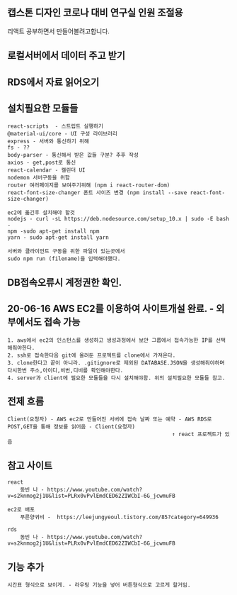 ## 캡스톤 디자인 코로나 대비 연구실 인원 조절용
리액트 공부하면서 만들어볼려고합니다.

## 로컬서버에서 데이터 주고 받기

## RDS에서 자료 읽어오기


## 설치필요한 모듈들
    react-scripts  - 스트립트 실행하기 
    @material-ui/core - UI 구성 라이브러리
    express - 서버와 통신하기 위해
    fs - ??
    body-parser - 통신해서 받은 값들 구분? 추후 작성
    axios - get,post로 통신
    react-calendar - 캘린더 UI
    nodemon 서버구동을 위함
    router 여러페이지를 보여주기위해 (npm i react-router-dom)
    react-font-size-changer 폰트 사이즈 변경 (npm install --save react-font-size-changer)

    ec2에 옮긴후 설치해야 할것
    nodejs - curl -sL https://deb.nodesource.com/setup_10.x | sudo -E bash -
    npm -sudo apt-get install npm
    yarn - sudo apt-get install yarn

    서버와 클라이언트 구동을 위한 파일이 있는곳에서
    sudo npm run (filename)을 입력해야했다.

## DB접속오류시 계정권한 확인.

## 20-06-16 AWS EC2를 이용하여 사이트개설 완료. - 외부에서도 접속 가능
    1. aws에서 ec2의 인스턴스를 생성하고 생성과정에서 보안 그룹에서 접속가능한 IP를 선택해줘야한다.
    2. ssh로 접속한다음 git에 올려둔 프로젝트를 clone에서 가져온다.
    3. clone한다고 끝이 아니라. .gitignore로 제외된 DATABASE.JSON을 생성해줘야하며 다시한번 주소,아이디,비번,디비를 확인해야한다.
    4. server과 client에 필요한 모듈들을 다시 설치해야함. 위의 설치필요한 모듈들 참고.

## 전제 흐름
    Client(요청자) - AWS ec2로 만들어진 서버에 접속 날짜 또는 예약 - AWS RDS로 POST,GET을 통해 정보를 읽어옴 - Client(요청자)
                                                        ↑ react 프로젝트가 있음

## 참고 사이트
    react
        동빈 나 - https://www.youtube.com/watch?v=s2knmog2j1U&list=PLRx0vPvlEmdCED62ZIWCbI-6G_jcwmuFB
    
    ec2로 배포
        푸른양귀비 -  https://leejungyeoul.tistory.com/85?category=649936
    
    rds 
        동빈 나 - https://www.youtube.com/watch?v=s2knmog2j1U&list=PLRx0vPvlEmdCED62ZIWCbI-6G_jcwmuFB


## 기능 추가
    시간표 형식으로 보이게. - 라우팅 기능을 넣어 버튼형식으로 고르게 할거임.
